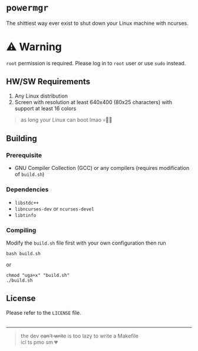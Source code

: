 # `powermgr`
The shittiest way ever exist to shut down your Linux machine with ncurses.

# ⚠️ Warning
`root` permission is required. Please log in to `root` user or use `sudo` instead.

## HW/SW Requirements
1. Any Linux distribution
2. Screen with resolution at least 640x400 (80x25 characters) with support at least 16 colors

> as long your Linux can boot lmao 💀🙏🏻

## Building
### Prerequisite
- GNU Compiler Collection (GCC) or any compilers (requires modification of `build.sh`)

### Dependencies
- `libstdc++`
- `libncurses-dev` or `ncurses-devel`
- `libtinfo`

### Compiling
Modify the `build.sh` file first with your own configuration then run
```
bash build.sh
```
or
```
chmod "uga+x" "build.sh"
./build.sh
```

## License
Please refer to the `LICENSE` file.<br><br>


---
> the dev ~~can't write~~ is too lazy to write a Makefile<br>icl ts pmo sm 💔